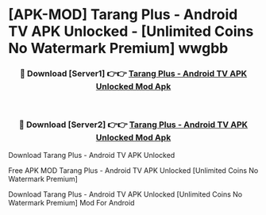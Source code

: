 # [APK-MOD] Tarang Plus - Android TV APK Unlocked - [Unlimited Coins No Watermark Premium] wwgbb



<div align="center">
<h3>🔴 Download [Server1] 👉👉 <a href="https://momento.my/?title=Tarang_Plus_-_Android_TV_APK_Unlocked">Tarang Plus - Android TV APK Unlocked Mod Apk</a></h3><br>

<h3>🔴 Download [Server2] 👉👉 <a href="https://momento.my/?title=Tarang_Plus_-_Android_TV_APK_Unlocked">Tarang Plus - Android TV APK Unlocked Mod Apk</a></h3>
</div>



Download Tarang Plus - Android TV APK Unlocked 

Free APK MOD Tarang Plus - Android TV APK Unlocked [Unlimited Coins No Watermark Premium]

Download Tarang Plus - Android TV APK Unlocked [Unlimited Coins No Watermark Premium] Mod For Android
